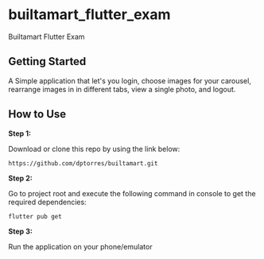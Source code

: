 # builtamart_flutter_exam

Builtamart Flutter Exam

## Getting Started

A Simple application that let's you login, choose images for your carousel, rearrange images in 
in different tabs, view a single photo, and logout.

## How to Use

**Step 1:**

Download or clone this repo by using the link below:

```
https://github.com/dptorres/builtamart.git
```

**Step 2:**

Go to project root and execute the following command in console to get the required dependencies:

```
flutter pub get 
```

**Step 3:**

Run the application on your phone/emulator
